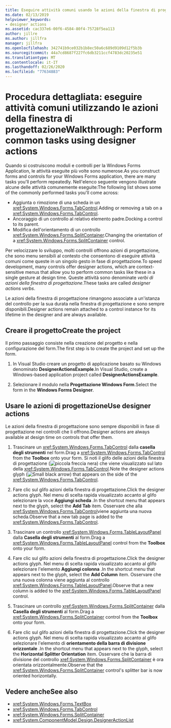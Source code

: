 ```yaml
---
title: Eseguire attività comuni usando le azioni della finestra di progettazione sui controlli
ms.date: 02/13/2019
helpviewer_keywords:
- designer actions
ms.assetid: cac337e6-00f6-4584-80f4-75728f5ea113
author: jillre
ms.author: jillfra
manager: jillfra
ms.openlocfilehash: 342741b9ce032b1b8ec50a6c689d9109d12f5b3b
ms.sourcegitcommit: 44a7cd8687f227fc6db3211ccf4783dc20235e51
ms.translationtype: MT
ms.contentlocale: it-IT
ms.lasthandoff: 02/26/2020
ms.locfileid: "77634883"
---
```

# <a name="walkthrough-perform-common-tasks-using-designer-actions"></a><span data-ttu-id="ca38c-102">Procedura dettagliata: eseguire attività comuni utilizzando le azioni della finestra di progettazione</span><span class="sxs-lookup"><span data-stu-id="ca38c-102">Walkthrough: Perform common tasks using designer actions</span></span>

<span data-ttu-id="ca38c-103">Quando si costruiscono moduli e controlli per la Windows Forms Application, le attività eseguite più volte sono numerose.</span><span class="sxs-lookup"><span data-stu-id="ca38c-103">As you construct forms and controls for your Windows Forms application, there are many tasks you'll perform repeatedly.</span></span> <span data-ttu-id="ca38c-104">Nell'elenco seguente vengono illustrate alcune delle attività comunemente eseguite:</span><span class="sxs-lookup"><span data-stu-id="ca38c-104">The following list shows some of the commonly performed tasks you'll come across:</span></span>

- <span data-ttu-id="ca38c-105">Aggiunta o rimozione di una scheda in un <xref:System.Windows.Forms.TabControl>.</span><span class="sxs-lookup"><span data-stu-id="ca38c-105">Adding or removing a tab on a <xref:System.Windows.Forms.TabControl>.</span></span>
- <span data-ttu-id="ca38c-106">Ancoraggio di un controllo al relativo elemento padre.</span><span class="sxs-lookup"><span data-stu-id="ca38c-106">Docking a control to its parent.</span></span>
- <span data-ttu-id="ca38c-107">Modifica dell'orientamento di un controllo <xref:System.Windows.Forms.SplitContainer>.</span><span class="sxs-lookup"><span data-stu-id="ca38c-107">Changing the orientation of a <xref:System.Windows.Forms.SplitContainer> control.</span></span>

<span data-ttu-id="ca38c-108">Per velocizzare lo sviluppo, molti controlli offrono azioni di progettazione, che sono menu sensibili al contesto che consentono di eseguire attività comuni come queste in un singolo gesto in fase di progettazione.</span><span class="sxs-lookup"><span data-stu-id="ca38c-108">To speed development, many controls offer designer actions, which are context-sensitive menus that allow you to perform common tasks like these in a single gesture at design time.</span></span> <span data-ttu-id="ca38c-109">Queste attività sono denominate *verbi di azioni della finestra di progettazione*.</span><span class="sxs-lookup"><span data-stu-id="ca38c-109">These tasks are called *designer actions verbs*.</span></span>

<span data-ttu-id="ca38c-110">Le azioni della finestra di progettazione rimangono associate a un'istanza del controllo per la sua durata nella finestra di progettazione e sono sempre disponibili.</span><span class="sxs-lookup"><span data-stu-id="ca38c-110">Designer actions remain attached to a control instance for its lifetime in the designer and are always available.</span></span>

## <a name="create-the-project"></a><span data-ttu-id="ca38c-111">Creare il progetto</span><span class="sxs-lookup"><span data-stu-id="ca38c-111">Create the project</span></span>

<span data-ttu-id="ca38c-112">Il primo passaggio consiste nella creazione del progetto e nella configurazione del form.</span><span class="sxs-lookup"><span data-stu-id="ca38c-112">The first step is to create the project and set up the form.</span></span>

1. <span data-ttu-id="ca38c-113">In Visual Studio creare un progetto di applicazione basato su Windows denominato **DesignerActionsExample**.</span><span class="sxs-lookup"><span data-stu-id="ca38c-113">In Visual Studio, create a Windows-based application project called **DesignerActionsExample**.</span></span>

2. <span data-ttu-id="ca38c-114">Selezionare il modulo nella **Progettazione Windows Form**.</span><span class="sxs-lookup"><span data-stu-id="ca38c-114">Select the form in the **Windows Forms Designer**.</span></span>

## <a name="use-designer-actions"></a><span data-ttu-id="ca38c-115">Usare le azioni di progettazione</span><span class="sxs-lookup"><span data-stu-id="ca38c-115">Use designer actions</span></span>

<span data-ttu-id="ca38c-116">Le azioni della finestra di progettazione sono sempre disponibili in fase di progettazione nei controlli che li offrono.</span><span class="sxs-lookup"><span data-stu-id="ca38c-116">Designer actions are always available at design time on controls that offer them.</span></span>

1. <span data-ttu-id="ca38c-117">Trascinare un <xref:System.Windows.Forms.TabControl> dalla **casella degli strumenti** nel form.</span><span class="sxs-lookup"><span data-stu-id="ca38c-117">Drag a <xref:System.Windows.Forms.TabControl> from the **Toolbox** onto your form.</span></span> <span data-ttu-id="ca38c-118">Si noti il glifo delle azioni della finestra di progettazione (![piccola freccia nera](./media/designer-actions-glyph.gif)) che viene visualizzato sul lato della <xref:System.Windows.Forms.TabControl>.</span><span class="sxs-lookup"><span data-stu-id="ca38c-118">Note the designer actions glyph (![Small black arrow](./media/designer-actions-glyph.gif)) that appears on the side of the <xref:System.Windows.Forms.TabControl>.</span></span>

2. <span data-ttu-id="ca38c-119">Fare clic sul glifo azioni della finestra di progettazione.</span><span class="sxs-lookup"><span data-stu-id="ca38c-119">Click the designer actions glyph.</span></span> <span data-ttu-id="ca38c-120">Nel menu di scelta rapida visualizzato accanto al glifo selezionare la voce **Aggiungi scheda** .</span><span class="sxs-lookup"><span data-stu-id="ca38c-120">In the shortcut menu that appears next to the glyph, select the **Add Tab** item.</span></span> <span data-ttu-id="ca38c-121">Osservare che alla <xref:System.Windows.Forms.TabControl>viene aggiunta una nuova scheda.</span><span class="sxs-lookup"><span data-stu-id="ca38c-121">Observe that a new tab page is added to the <xref:System.Windows.Forms.TabControl>.</span></span>

3. <span data-ttu-id="ca38c-122">Trascinare un controllo <xref:System.Windows.Forms.TableLayoutPanel> dalla **Casella degli strumenti** al form.</span><span class="sxs-lookup"><span data-stu-id="ca38c-122">Drag a <xref:System.Windows.Forms.TableLayoutPanel> control from the **Toolbox** onto your form.</span></span>

4. <span data-ttu-id="ca38c-123">Fare clic sul glifo azioni della finestra di progettazione.</span><span class="sxs-lookup"><span data-stu-id="ca38c-123">Click the designer actions glyph.</span></span> <span data-ttu-id="ca38c-124">Nel menu di scelta rapida visualizzato accanto al glifo selezionare l'elemento **Aggiungi colonna** .</span><span class="sxs-lookup"><span data-stu-id="ca38c-124">In the shortcut menu that appears next to the glyph, select the **Add Column** item.</span></span> <span data-ttu-id="ca38c-125">Osservare che una nuova colonna viene aggiunta al controllo <xref:System.Windows.Forms.TableLayoutPanel>.</span><span class="sxs-lookup"><span data-stu-id="ca38c-125">Observe that a new column is added to the <xref:System.Windows.Forms.TableLayoutPanel> control.</span></span>

5. <span data-ttu-id="ca38c-126">Trascinare un controllo <xref:System.Windows.Forms.SplitContainer> dalla **Casella degli strumenti** al form.</span><span class="sxs-lookup"><span data-stu-id="ca38c-126">Drag a <xref:System.Windows.Forms.SplitContainer> control from the **Toolbox** onto your form.</span></span>

6. <span data-ttu-id="ca38c-127">Fare clic sul glifo azioni della finestra di progettazione.</span><span class="sxs-lookup"><span data-stu-id="ca38c-127">Click the designer actions glyph.</span></span> <span data-ttu-id="ca38c-128">Nel menu di scelta rapida visualizzato accanto al glifo selezionare l'elemento di **orientamento della barra di divisione orizzontale** .</span><span class="sxs-lookup"><span data-stu-id="ca38c-128">In the shortcut menu that appears next to the glyph, select the **Horizontal Splitter Orientation** item.</span></span> <span data-ttu-id="ca38c-129">Osservare che la barra di divisione del controllo <xref:System.Windows.Forms.SplitContainer> è ora orientata orizzontalmente.</span><span class="sxs-lookup"><span data-stu-id="ca38c-129">Observe that the <xref:System.Windows.Forms.SplitContainer> control's splitter bar is now oriented horizontally.</span></span>

## <a name="see-also"></a><span data-ttu-id="ca38c-130">Vedere anche</span><span class="sxs-lookup"><span data-stu-id="ca38c-130">See also</span></span>

- <xref:System.Windows.Forms.TextBox>
- <xref:System.Windows.Forms.TabControl>
- <xref:System.Windows.Forms.SplitContainer>
- <xref:System.ComponentModel.Design.DesignerActionList>
